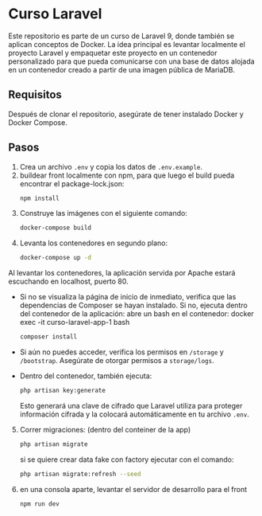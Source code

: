 # Curso Laravel

Este repositorio es parte de un curso de Laravel 9, donde también se aplican conceptos de Docker. La idea principal es levantar localmente el proyecto Laravel y empaquetar este proyecto en un contenedor personalizado para que pueda comunicarse con una base de datos alojada en un contenedor creado a partir de una imagen pública de MariaDB.

## Requisitos

Después de clonar el repositorio, asegúrate de tener instalado Docker y Docker Compose.

## Pasos

1. Crea un archivo `.env` y copia los datos de `.env.example`.
2. buildear front localmente con npm, para que luego el build pueda encontrar el package-lock.json:
    ```bash
    npm install
    ```
3. Construye las imágenes con el siguiente comando:
    ```bash
    docker-compose build
    ```
4. Levanta los contenedores en segundo plano:
    ```bash
    docker-compose up -d
    ```

Al levantar los contenedores, la aplicación servida por Apache estará escuchando en localhost, puerto 80.

- Si no se visualiza la página de inicio de inmediato, verifica que las dependencias de Composer se hayan instalado. Si no, ejecuta dentro del contenedor de la aplicación:
    abre un bash en el contenedor: docker exec -it curso-laravel-app-1 bash

    ```bash
    composer install
    ```

- Si aún no puedes acceder, verifica los permisos en `/storage` y `/bootstrap`. Asegúrate de otorgar permisos a `storage/logs`.

- Dentro del contenedor, también ejecuta:
    ```bash
    php artisan key:generate
    ```
  Esto generará una clave de cifrado que Laravel utiliza para proteger información cifrada y la colocará automáticamente en tu archivo `.env`.

5. Correr migraciones: (dentro del conteiner de la app)
    ```bash
    php artisan migrate
    ```
    si se quiere crear data fake con factory ejecutar con el comando:

    ```bash
    php artisan migrate:refresh --seed
    ```

6. en una consola aparte, levantar el servidor de desarrollo para el front
    ```bash
    npm run dev
    ```